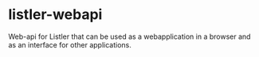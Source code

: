 listler-webapi
===================

Web-api for Listler that can be used as a webapplication in a browser and as an interface for other applications.
